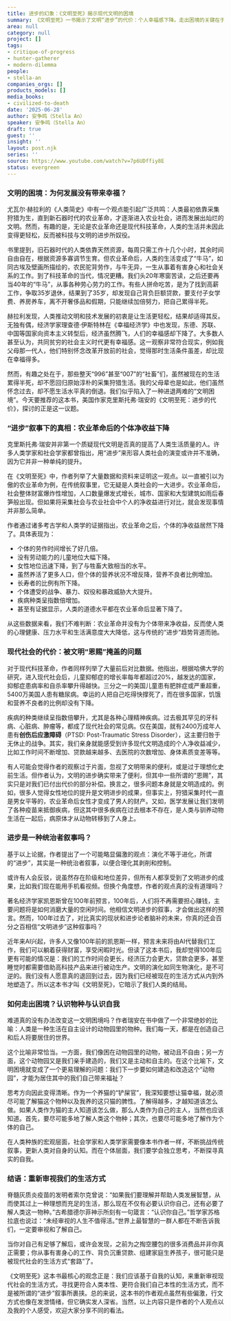 ```yaml
---
title: 进步的幻象：《文明至死》揭示现代文明的困境
summary: 《文明至死》一书揭示了文明“进步”的代价：个人幸福感下降。走出困境的关键在于重新认识人类与自我。
area: null
category: null
project: []
tags:
- critique-of-progress
- hunter-gatherer
- modern-dilemma
people:
- stella-an
companies_orgs: []
products_models: []
media_books:
- civilized-to-death
date: '2025-06-28'
author: 安争鸣（Stella An）
speaker: 安争鸣（Stella An）
draft: true
guest: ''
insight: ''
layout: post.njk
series: ''
source: https://www.youtube.com/watch?v=7p6UDffiy8E
status: evergreen
---
```

### 文明的困境：为何发展没有带来幸福？

尤瓦尔·赫拉利的《人类简史》中有一个观点能引起广泛共鸣：人类最初依靠采集狩猎为生，直到新石器时代的农业革命，才逐渐进入农业社会，进而发展出灿烂的文明。然而，有趣的是，无论是农业革命还是现代科技革命，人类的生活并未因此变得更轻松，反而被科技与文明的进步所奴役。

书里提到，旧石器时代的人类依靠天然资源，每周只需工作十几个小时，其余时间自由自在，根据资源多寡调节生育。但农业革命后，人类的生活变成了“牛马”，如同古埃及壁画所描绘的，农民驼背劳作，与牛无异，一生从事着有害身心和社会关系的工作。到了科技革命的当代，情况更糟。我们头20年寒窗苦读，之后还要再当40年的“牛马”，从事各种劳心劳力的工作。有些人拼命吃苦，是为了找到高薪工作，争取35岁退休，结果到了35岁，却发现自己背负巨额贷款，要支付子女学费、养房养车，离不开奢侈品和假期，只能继续加倍努力，把自己累得半死。

赫拉利发现，人类推动文明和技术发展的初衷是让生活更轻松，结果却适得其反。无独有偶，经济学家理查德·伊斯特林在《幸福经济学》中也发现，东德、苏联、中国等国家向资本主义转型后，经济虽然腾飞，人们的幸福感却下降了。大多数人甚至认为，共同贫穷的社会主义时代更有幸福感。这一观察非常符合现实，例如我父母那一代人，他们特别怀念改革开放前的社会，觉得那时生活条件虽差，却比现在幸福得多。

然而，有趣之处在于，那些整天“996”甚至“007”的“社畜”们，虽然被现在的生活累得半死，却不愿回归原始淳朴的采集狩猎生活。我的父母辈也是如此，他们虽然怀念过去，却不愿生活水平真的倒退。我们似乎陷入了一种进退两难的“文明困境”。今天要推荐的这本书，美国作家克里斯托弗·瑞安的《文明至死：进步的代价》，探讨的正是这一议题。

### “进步”叙事下的真相：农业革命后的个体净收益下降

克里斯托弗·瑞安并非第一个质疑现代文明是否真的提高了人类生活质量的人。许多人类学家和社会学家都曾指出，用“进步”来形容人类社会的演变或许并不准确，因为它并非一种单纯的提升。

在《文明至死》中，作者列举了大量数据和资料来证明这一观点。以一直被引以为傲的农业革命为例，在传统叙事里，它无疑是人类社会的一大进步。农业革命后，社会整体财富爆炸性增加，人口数量爆发式增长，城市、国家和大型建筑如雨后春笋般出现。但如果将采集社会与农业社会中个人的净收益进行对比，就会发现事情并非那么简单。

作者通过诸多考古学和人类学的证据指出，农业革命之后，个体的净收益居然下降了。具体表现为：
*   个体的劳作时间增长了好几倍。
*   没有劳动能力的儿童地位大幅下降。
*   女性地位迅速下降，到了与牲畜大致相当的水平。
*   虽然养活了更多人口，但个体的营养状况不增反降，营养不良者比例增加。
*   长寿者的比例有所下降。
*   个体遭受的战争、暴力、奴役和暴政威胁大大提升。
*   疾病种类呈指数倍增加。
*   甚至有证据显示，人类的道德水平都在农业革命后显著下降了。

从这些数据来看，我们不难判断：农业革命并没有为个体带来净收益，反而使人类的心理健康、压力水平和生活满意度大大降低，这与传统的“进步”趋势背道而驰。

### 现代社会的代价：被文明“恩赐”掩盖的问题

对于现代科技革命，作者同样列举了大量前后对比数据。他指出，根据哈佛大学的研究，进入现代社会后，儿童抑郁症的增长率每年都超过20%，越发达的国家，抑郁症患病率和自杀率攀升得越快。三分之一的美国儿童患有肥胖症或严重超重，5400万美国人患有糖尿病。幸运的人把自己吃得快撑死了，而在很多国家，饥饿和营养不良者的比例却没有下降。

疾病的种类继续呈指数倍攀升，尤其是各种心理精神疾病。过去极其罕见的牙科病、心脏病、肿瘤等，都成了现代社会的常见病。仅在美国，就有2400万成年人患有**创伤后应激障碍**（PTSD: Post-Traumatic Stress Disorder），这主要归咎于无休止的战争。其实，我们亲身就能感受到许多现代文明造成的个人净收益减少，比如工作时间不断增加、贷款越来越多、去医院的次数增加、身体素质变差等等。

有人可能会觉得作者的观察过于片面，忽视了文明带来的便利，或是过于理想化史前生活。但作者认为，文明的进步确实带来了便利，但其中一些所谓的“恩赐”，其实只是对我们已付出代价的部分补偿。换言之，很多问题本身就是文明造成的。例如，很多人觉得女性地位的提升是文明进步的成果，但事实上，狩猎采集时代一直是男女平等的，农业革命后女性才变成了男人的财产。又如，医学发展让我们发明了各种疫苗来抵御疾病，但这其中很多疾病在过去根本不存在，是人类与驯养动物生活在一起后，病原体才从动物转移到了人身上。

### 进步是一种统治者叙事吗？

基于以上论据，作者提出了一个可能略显偏激的观点：演化不等于进化，所谓的“进步”，其实是一种统治者叙事，以便合理化其剥削和控制。

或许有人会反驳，说虽然存在阶级和地位差异，但所有人都享受到了文明进步的成果，比如我们现在能用手机看视频。但换个角度想，作者的观点真的没有道理吗？

著名经济学家凯恩斯曾在100年前预言，100年后，人们将不再需要担心赚钱，主要问题将是如何消磨大量的空闲时间。他相信文明进步的叙事，才会做出这样的预言。然而，100年过去了，对比真实的现状和进步论者脑补的未来，你真的还会百分之百相信“文明进步”这种叙事吗？

近年来AI兴起，许多人又像100年前的凯恩斯一样，预言未来将由AI代替我们工作，我们可以躺着获得财富，享受闲暇时光。但读了这本书后，我却觉得100年后更有可能的情况是：我们的工作时间会更长，经济压力会更大，贷款会更多，甚至睡觉时都需要借助高科技产品来进行被动生产。文明的演化如同生物演化，是不可逆的。我们没有人愿意真的退回到过去，因为我们已经被现在的生活方式从内到外地塑造了。所以这本书才叫《文明至死》，它暗示了我们人类的结局。

### 如何走出困境？认识物种与认识自我

难道真的没有办法改变这一文明困境吗？作者瑞安在书中做了一个非常绝妙的比喻：人类是一种生活在自主设计的动物园里的物种。我们每一天，都是在创造自己和后人将要居住的世界。

这个比喻非常恰当。一方面，我们像困在动物园里的动物，被动且不自由；另一方面，这个动物园又是我们亲手建造的，我们又是主动和自主的。在这个比喻下，文明困境就变成了一个更易理解的问题：我们下一步要如何建造和改造这个“动物园”，才能为居住其中的我们自己带来福祉？

思考方向因此变得清晰。作为一个养猫的“铲屎官”，我深知要想让猫幸福，就必须尽可能了解猫这个物种以及我养的这只猫的脾性。了解得越多，才越知道该怎么做。如果人类作为猫的主人知道该怎么做，那么人类作为自己的主人，当然也应该知道。首先，要尽可能多地了解人类这个物种；其次，也要尽可能多地了解作为个体的自己。

在人类种族的宏观层面，社会学家和人类学家需要像本书作者一样，不断挑战传统叙事，更新人类对自身的认知。而在个体层面，我们要学会独立思考，不断探寻真实的自我。

### 结语：重新审视我们的生活方式

脊髓灰质炎疫苗的发明者索尔克曾说：“如果我们要理解并帮助人类发展智慧，从而使其过上一种理想而充足的生活，那么现在不仅有必要认识你自己，还有必要了解人类这一物种。”古希腊德尔菲神示所刻有一句箴言：“认识你自己。”哲学家苏格拉底也说过：“未经审视的人生不值得活。”世界上最智慧的一群人都在不断告诉我们，一定要审视和了解自己。

当你对自己有足够了解后，或许会发现，之前为之掏空腰包的很多消费品并非你真正需要；你从事有害身心的工作、背负沉重贷款、组建家庭生养孩子，很可能只是被现代社会的生活方式“套路”了。

《文明至死》这本书最核心的观念正是：我们应该基于自我的认知，来重新审视现代社会的生活方式，寻找更符合人类本性、更符合我们自己本性的生活方式，而不是被所谓的“进步”叙事所裹挟。总的来说，这本书的作者观点虽然有些偏激，行文方式也像在发泄情绪，但它确实发人深省。当然，以上内容只是作者的个人观点以及我的个人感受，欢迎大家分享不同的看法。